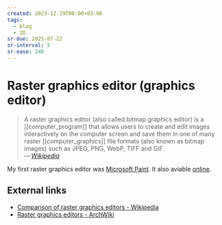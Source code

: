 ```yaml
---
created: 2023-12-29T00:00+03:00
tags:
  - blog
  - 2D
sr-due: 2025-07-22
sr-interval: 5
sr-ease: 248
---
```


# Raster graphics editor (graphics editor)

> A raster graphics editor (also called bitmap graphics editor) is a [[computer_program]] that allows users to create and edit images interactively on the computer screen and save them in one of many raster [[computer_graphics]] file formats (also known as bitmap images) such as JPEG, PNG, WebP, TIFF and GIF.\
> — <cite>[Wikipedia](https://en.wikipedia.org/wiki/Raster_graphics_editor)</cite>

My first raster graphics editor was [Microsoft Paint](https://en.wikipedia.org/wiki/Microsoft_Paint). It also aviable [online](https://paint.js.org/).

## External links

- [Comparison of raster graphics editors - Wikipedia](https://en.wikipedia.org/wiki/Comparison_of_raster_graphics_editors)
- [Raster graphics editors - ArchWiki](https://wiki.archlinux.org/title/List_of_applications/Multimedia#Raster_graphics_editors)
